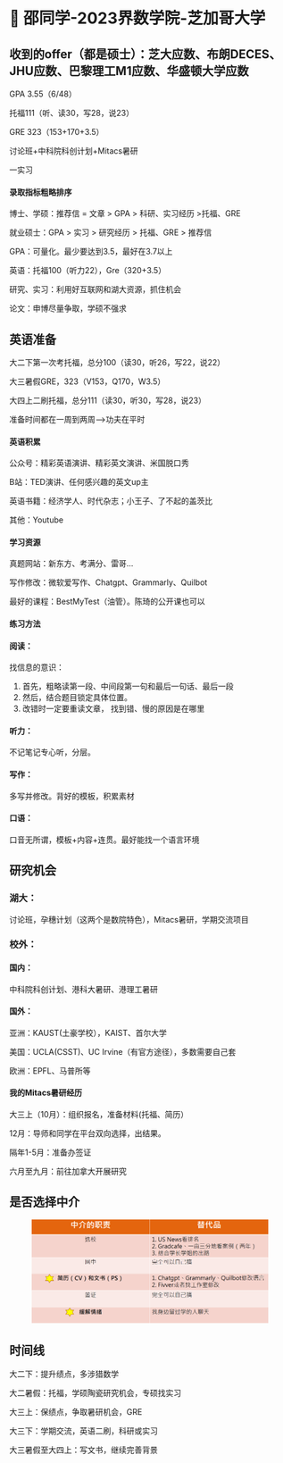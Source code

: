 # 🤎 邵同学-2023界数学院-芝加哥大学

## 收到的offer（都是硕士）：芝大应数、布朗DECES、JHU应数、巴黎理工M1应数、华盛顿大学应数

GPA 3.55（6/48）

托福111（听、读30，写28，说23）

GRE 323（153+170+3.5）

讨论班+中科院科创计划+Mitacs暑研

一实习

#### 录取指标粗略排序

博士、学硕：推荐信 = 文章 > GPA > 科研、实习经历 >托福、GRE

就业硕士：GPA > 实习 > 研究经历 > 托福、GRE > 推荐信

GPA：可量化。最少要达到3.5，最好在3.7以上

英语：托福100（听力22），Gre（320+3.5）

研究、实习：利用好互联网和湖大资源，抓住机会

论文：申博尽量争取，学硕不强求

## 英语准备

大二下第一次考托福，总分100（读30，听26，写22，说22）

大三暑假GRE，323（V153，Q170，W3.5）

大四上二刷托福，总分111（读30，听30，写28，说23）

准备时间都在一周到两周——>功夫在平时

#### 英语积累

公众号：精彩英语演讲、精彩英文演讲、米国脱口秀

B站：TED演讲、任何感兴趣的英文up主

英语书籍：经济学人、时代杂志；小王子、了不起的盖茨比

其他：Youtube

#### 学习资源

真题网站：新东方、考满分、雷哥…

写作修改：微软爱写作、Chatgpt、Grammarly、Quilbot

最好的课程：BestMyTest（油管）。陈琦的公开课也可以

#### 练习方法

#### 阅读：

找信息的意识：

1. 首先，粗略读第一段、中间段第一句和最后一句话、最后一段
2. 然后，结合题目锁定具体位置。
3. 改错时一定要重读文章， 找到错、慢的原因是在哪里

#### 听力：

不记笔记专心听，分层。

#### 写作：

多写并修改。背好的模板，积累素材

#### 口语：

口音无所谓，模板+内容+连贯。最好能找一个语言环境



## 研究机会

### 湖大：

讨论班，孕穗计划（这两个是数院特色），Mitacs暑研，学期交流项目

### 校外：&#x20;

#### 国内：

中科院科创计划、港科大暑研、港理工暑研

#### 国外：

亚洲：KAUST(土豪学校），KAIST、首尔大学

美国：UCLA(CSST)、UC Irvine（有官方途径），多数需要自己套

欧洲：EPFL、马普所等

#### 我的Mitacs暑研经历

&#x20;大三上（10月）：组织报名，准备材料(托福、简历）

12月：导师和同学在平台双向选择，出结果。

隔年1-5月：准备办签证

六月至九月：前往加拿大开展研究

## 是否选择中介

<figure><img src="../.gitbook/assets/微信截图_20230416230624.png" alt=""><figcaption></figcaption></figure>

## 时间线

大二下：提升绩点，多涉猎数学

大二暑假：托福，学硕陶瓷研究机会，专硕找实习

大三上：保绩点，争取暑研机会，GRE

大三下：学期交流，英语二刷，科研或实习

大三暑假至大四上：写文书，继续完善背景

